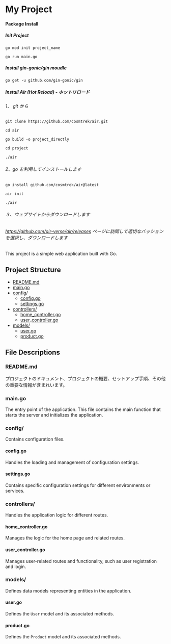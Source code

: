 # My Project

#### Package Install

##### Init Project
```
go mod init project_name

go run main.go
```

##### Install gin-gonic/gin moudle
```
go get -u github.com/gin-gonic/gin
```

##### Install Air (Hot Reload) - ホットリロード
###### 1、 git から
```
git clone https://github.com/cosmtrek/air.git

cd air

go build -o project_directly 

cd project

./air
```

###### 2、go を利用してインストールします
```
go install github.com/cosmtrek/air@latest

air init 

./air
```

###### ３、ウェブサイトからダウンロードします
###### https://github.com/air-verse/air/releases ページに訪問して適切なバッションを選択し、ダウンロードします

This project is a simple web application built with Go.

## Project Structure

- [README.md](#readme-md)
- [main.go](#main-go)
- [config/](#config)
  - [config.go](#config-go)
  - [settings.go](#settings-go)
- [controllers/](#controllers)
  - [home_controller.go](#home-controller-go)
  - [user_controller.go](#user-controller-go)
- [models/](#models)
  - [user.go](#user-go)
  - [product.go](#product-go)

## File Descriptions

### <a id="readme-md"></a>README.md

プロジェクトのドキュメント、プロジェクトの概要、セットアップ手順、その他の重要な情報が含まれいます。

### <a id="main-go"></a>main.go

The entry point of the application. This file contains the main function that starts the server and initializes the application.

### <a id="config"></a>config/

Contains configuration files.

#### <a id="config-go"></a>config.go

Handles the loading and management of configuration settings.

#### <a id="settings-go"></a>settings.go

Contains specific configuration settings for different environments or services.

### <a id="controllers"></a>controllers/

Handles the application logic for different routes.

#### <a id="home-controller-go"></a>home_controller.go

Manages the logic for the home page and related routes.

#### <a id="user-controller-go"></a>user_controller.go

Manages user-related routes and functionality, such as user registration and login.

### <a id="models"></a>models/

Defines data models representing entities in the application.

#### <a id="user-go"></a>user.go

Defines the `User` model and its associated methods.

#### <a id="product-go"></a>product.go

Defines the `Product` model and its associated methods.
